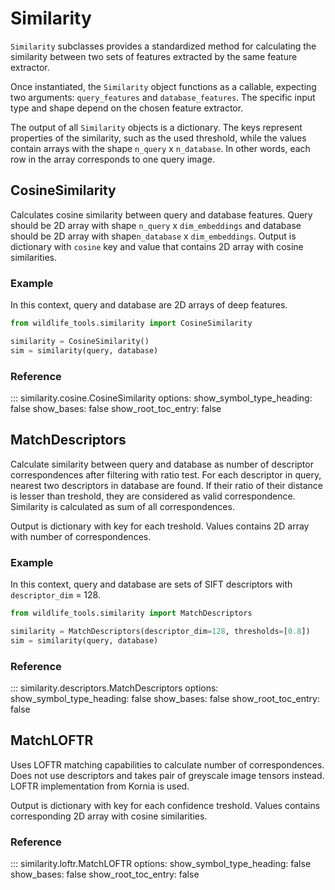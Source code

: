 # Similarity
`Similarity` subclasses provides a standardized method for calculating the similarity between two sets of features extracted by the same feature extractor.


Once instantiated, the `Similarity` object functions as a callable, expecting two arguments: `query_features` and `database_features`. The specific input type and shape depend on the chosen feature extractor.

The output of all `Similarity` objects is a dictionary. The keys represent properties of the similarity, such as the used threshold, while the values contain arrays with the shape `n_query` x `n_database`. In other words, each row in the array corresponds to one query image.


## CosineSimilarity

Calculates cosine similarity between query and database features. Query should be 2D array with shape `n_query` x `dim_embeddings` and database should be 2D array with shape`n_database` x `dim_embeddings`. Output is dictionary with `cosine` key and value that contains 2D array with cosine similarities.


### Example
In this context, query and database are 2D arrays of deep features.

```Python
from wildlife_tools.similarity import CosineSimilarity

similarity = CosineSimilarity()
sim = similarity(query, database)
```


### Reference
::: similarity.cosine.CosineSimilarity
    options:
      show_symbol_type_heading: false
      show_bases: false
      show_root_toc_entry: false

## MatchDescriptors

Calculate similarity between query and database as number of descriptor correspondences after filtering with ratio test.
For each descriptor in query, nearest two descriptors in database are found. If their ratio of their distance is lesser than treshold, they are considered as valid correspondence. Similarity is calculated as sum of all correspondences.

Output is dictionary with key for each treshold. Values contains 2D array with number of correspondences.


### Example
In this context, query and database are sets of SIFT descriptors with `descriptor_dim` = 128.

```Python
from wildlife_tools.similarity import MatchDescriptors

similarity = MatchDescriptors(descriptor_dim=128, thresholds=[0.8])
sim = similarity(query, database)
```


### Reference
::: similarity.descriptors.MatchDescriptors
    options:
      show_symbol_type_heading: false
      show_bases: false
      show_root_toc_entry: false




## MatchLOFTR

Uses LOFTR matching capabilities to calculate number of correspondences. Does not use descriptors and takes pair of greyscale image tensors instead. LOFTR implementation from Kornia is used.

Output is dictionary with key for each confidence treshold. Values contains corresponding 2D array with cosine similarities.


### Reference
::: similarity.loftr.MatchLOFTR
    options:
      show_symbol_type_heading: false
      show_bases: false
      show_root_toc_entry: false
